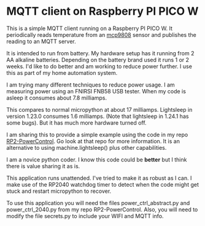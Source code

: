 # MQTT client on Raspberry PI PICO W

This is a simple MQTT client running on a Raspberry PI PICO W.
It periodically reads temperature from an [mcp9808](https://www.adafruit.com/product/1782) sensor and publishes the reading to an MQTT server.

It is intended to run from battery.
My hardware setup has it running from 2 AA alkaline batteries.
Depending on the battery brand used it runs 1 or 2 weeks.
I'd like to do better and am working to reduce power further.
I use this as part of my home automation system.

I am trying many different techniques to reduce power usage.
I am measuring power using an FNIRSI FNB58 USB tester.
When my code is asleep it consumes about 7.8 milliamps.

This compares to normal micropython at about 17 milliamps.
Lightsleep in version 1.23.0 consumes 1.6 milliamps.
(Note that lightsleep in 1.24.1 has some bugs).
But it has much more hardware turned off.

I am sharing this to provide a simple example using the code in my repo [RP2-PowerControl](https://github.com/cpottle9/RP2-PowerControl).
Go look at that repo for more information.
It is an alternative to using machine.lightsleep() plus other capabilities.

I am a novice python coder. I know this code could be **better** but I think there is value sharing it as is.

This application runs unattended. I've tried to make it as robust as I can.
I make use of the RP2040 watchdog timer to detect when the code might get stuck and restart micropython to recover.

To use this application you will need the files power_ctrl_abstract.py and power_ctrl_2040.py from my repo RP2-PowerControl.
Also, you will need to modify the file secrets.py to include your WIFI and MQTT info.

